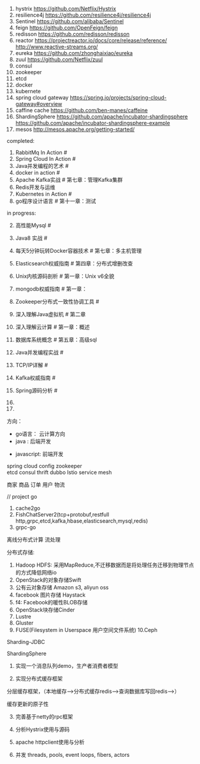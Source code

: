 1.  hystrix          https://github.com/Netflix/Hystrix
2.  resilience4j     https://github.com/resilience4j/resilience4j
3.  Sentinel         https://github.com/alibaba/Sentinel
4.  feign            https://github.com/OpenFeign/feign
5.  redisson			https://github.com/redisson/redisson
6.  reactor			https://projectreactor.io/docs/core/release/reference/	http://www.reactive-streams.org/
7.  eureka			https://github.com/zhonghaixiao/eureka
8.  zuul				https://github.com/Netflix/zuul
9.  consul
10. zookeeper
11. etcd
12. docker
13. kubernete
14. spring cloud gateway	https://spring.io/projects/spring-cloud-gateway#overview
15. caffine cache https://github.com/ben-manes/caffeine
16. ShardingSphere 	https://github.com/apache/incubator-shardingsphere
					https://github.com/apache/incubator-shardingsphere-example
17. mesos http://mesos.apache.org/getting-started/


completed:

1. 	RabbitMq In Action					#
2. 	Spring Cloud In Action				#
3.	Java并发编程的艺术					#
4.	docker in action					#
5.	Apache Kafka实战					#	第七章：管理Kafka集群
6.	Redis开发与运维	
7.	Kubernetes in Action				#	
8.	go程序设计语言						#	第十一章：测试


in progress:


2.	高性能Mysql							#
3.	Java8 实战							#	
4.	每天5分钟玩转Docker容器技术			#	第七章：多主机管理
5.	Elasticsearch权威指南				#	第四章：分布式增删改查
6.	Unix内核源码剖析					#	第一章：Unix v6全貌
7.	mongodb权威指南						#	第一章：
8.	Zookeeper分布式一致性协调工具		#	
10.	深入理解Java虚拟机					#	第二章


9.	深入理解云计算						#	第一章：概述
11.	数据库系统概念						#	第五章：高级sql
13.	Java并发编程实战					#
14.	TCP/IP详解							#
15.	Kafka权威指南						#
16.	Spring源码分析						#
17.	
18.	





方向：

+	go语言：		云计算方向
+	java :			后端开发
-	javascript:		前端开发


spring cloud config
zookeeper		
etcd
consul
thrift
dubbo
Istio 
service mesh


商家
商品
订单
用户
物流

// project go 
1.	cache2go
2.	FishChatServer2(tcp+protobuf,restfull http,grpc,etcd,kafka,hbase,elasticsearch,mysql,redis)
3.	grpc-go




离线分布式计算
流处理

分布式存储:
1. Hadoop HDFS: 采用MapReduce,不迁移数据而是将处理任务迁移到物理节点的方式降低网络io
2. OpenStack的对象存储Swift 
3. 公有云对象存储 Amazon s3, aliyun oss
4. facebook 图片存储 Haystack
5. f4: Facebook的暖性BLOB存储
6. OpenStack块存储Cinder
7. Lustre
8. Gluster
9. FUSE(Filesystem in Userspace 用户空间文件系统)
10.Ceph


Sharding-JDBC 

ShardingSphere

1. 实现一个消息队列demo，生产者消费者模型


2. 实现分布式缓存框架

分层缓存框架，（本地缓存-->分布式缓存redis-->查询数据库写回redis-->）

缓存更新的原子性


3. 完善基于netty的rpc框架


4. 分析Hystrix使用与源码

5. apache httpclient使用与分析

6. 并发 threads, pools, event loops, fibers, actors























